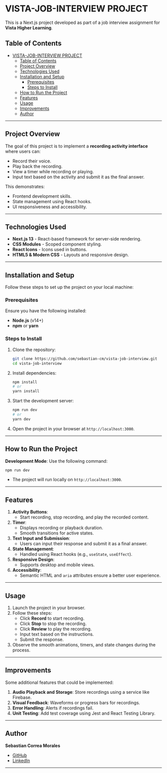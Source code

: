 # VISTA-JOB-INTERVIEW PROJECT

This is a Next.js project developed as part of a job interview assignment for **Vista Higher Learning**.

## Table of Contents
- [VISTA-JOB-INTERVIEW PROJECT](#vista-job-interview-project)
  - [Table of Contents](#table-of-contents)
  - [Project Overview](#project-overview)
  - [Technologies Used](#technologies-used)
  - [Installation and Setup](#installation-and-setup)
    - [Prerequisites](#prerequisites)
    - [Steps to Install](#steps-to-install)
  - [How to Run the Project](#how-to-run-the-project)
  - [Features](#features)
  - [Usage](#usage)
  - [Improvements](#improvements)
  - [Author](#author)

---

## Project Overview
The goal of this project is to implement a **recording activity interface** where users can:
- Record their voice.
- Play back the recording.
- View a timer while recording or playing.
- Input text based on the activity and submit it as the final answer.

This demonstrates:
- Frontend development skills.
- State management using React hooks.
- UI responsiveness and accessibility.

---

## Technologies Used
- **Next.js 13** - React-based framework for server-side rendering.
- **CSS Modules** - Scoped component styling.
- **React Icons** - Icons used in buttons.
- **HTML5 & Modern CSS** - Layouts and responsive design.

---

## Installation and Setup
Follow these steps to set up the project on your local machine:

### Prerequisites
Ensure you have the following installed:
- **Node.js** (v14+)
- **npm** or **yarn**

### Steps to Install
1. Clone the repository:
   ```bash
   git clone https://github.com/sebastian-cm/vista-job-interview.git
   cd vista-job-interview
   ```
2. Install dependencies:
   ```bash
   npm install
   # or
   yarn install
   ```
3. Start the development server:
   ```bash
   npm run dev
   # or
   yarn dev
   ```
4. Open the project in your browser at `http://localhost:3000`.

---



## How to Run the Project
   **Development Mode**: Use the following command:
   ```bash
   npm run dev
   ```
   - The project will run locally on `http://localhost:3000`.


---

## Features
1. **Activity Buttons**:
   - Start recording, stop recording, and play the recorded content.
2. **Timer**:
   - Displays recording or playback duration.
   - Smooth transitions for active states.
3. **Text Input and Submission**:
   - Users can input their response and submit it as a final answer.
4. **State Management**:
   - Handled using React hooks (e.g., `useState`, `useEffect`).
5. **Responsive Design**:
   - Supports desktop and mobile views.
6. **Accessibility**:
   - Semantic HTML and `aria` attributes ensure a better user experience.

---

## Usage
1. Launch the project in your browser.
2. Follow these steps:
   - Click **Record** to start recording.
   - Click **Stop** to stop the recording.
   - Click **Review** to play the recording.
   - Input text based on the instructions.
   - Submit the response.
3. Observe the smooth animations, timers, and state changes during the process.

---

## Improvements
Some additional features that could be implemented:
1. **Audio Playback and Storage**: Store recordings using a service like Firebase.
2. **Visual Feedback**: Waveforms or progress bars for recordings.
3. **Error Handling**: Alerts if recordings fail.
4. **Unit Testing**: Add test coverage using Jest and React Testing Library.

---

## Author
**Sebastian Correa Morales**
- [GitHub](https://github.com/correasebastian/)
- [LinkedIn](https://www.linkedin.com/in/elkykelyn/)

---




